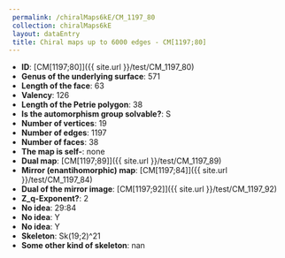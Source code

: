 ```yaml
--- 
 permalink: /chiralMaps6kE/CM_1197_80 
 collection: chiralMaps6kE
 layout: dataEntry
 title: Chiral maps up to 6000 edges - CM[1197;80]
---
```


- **ID**: [CM[1197;80]]({{ site.url }}/test/CM_1197_80)
- **Genus of the underlying surface**: 571
- **Length of the face**: 63
- **Valency**: 126
- **Length of the Petrie polygon**: 38
- **Is the automorphism group solvable?**: S
- **Number of vertices**: 19
- **Number of edges**: 1197
- **Number of faces**: 38
- **The map is self-**: none
- **Dual map**: [CM[1197;89]]({{ site.url }}/test/CM_1197_89)
- **Mirror (enantihomorphic) map**: [CM[1197;84]]({{ site.url }}/test/CM_1197_84)
- **Dual of the mirror image**: [CM[1197;92]]({{ site.url }}/test/CM_1197_92)
- **Z_q-Exponent?**: 2
- **No idea**:  29:84
- **No idea**: Y
- **No idea**: Y
- **Skeleton**: Sk(19;2)^21
- **Some other kind of skeleton**: nan
